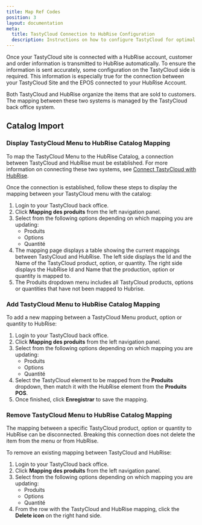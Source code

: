 ```yaml
---
title: Map Ref Codes
position: 3
layout: documentation
meta:
  title: TastyCloud Connection to HubRise Configuration
  description: Instructions on how to configure TastyCloud for optimal connection to HubRise and other platforms.
---
```


Once your TastyCloud site is connected with a HubRise account, customer and order information is transmitted to HubRise automatically.  To ensure the information is sent accurately, some configuration on the TastyCloud side is required.  This information is especially true for the connection between your TastyCloud Site and the EPOS connected to your HubRise Account.

Both TastyCloud and HubRise organize the items that are sold to customers.  The mapping between these two systems is managed by the TastyCloud back office system.

## Catalog Import

### Display TastyCloud Menu to HubRise Catalog Mapping

To map the TastyCloud Menu to the HubRise Catalog, a connection between TastyCloud and HubRise must be established.  For more information on connecting these two systems, see [Connect TastyCloud with HubRise](#).

Once the connection is established, follow these steps to display the mapping between your TastyCloud menu with the catalog:

1. Login to your TastyCloud back office.
1. Click **Mapping des produits** from the left navigation panel.
1. Select from the following options depending on which mapping you are updating:
    - Produits
    - Options
    - Quantité
1. The mapping page displays a table showing the current mappings between TastyCloud and HubRise.  The left side displays the Id and the Name of the TastyCloud product, option, or quantity.  The right side displays the HubRise Id and Name that the production, option or quantity is mapped to.
1. The Produits dropdown menu includes all TastyCloud products, options or quantities that have not been mapped to Hubrise. 

### Add TastyCloud Menu to HubRise Catalog Mapping

To add a new mapping between a TastyCloud Menu product, option or quantity to HubRise:

1. Login to your TastyCloud back office.
1. Click **Mapping des produits** from the left navigation panel.
1. Select from the following options depending on which mapping you are updating:
    - Produits
    - Options
    - Quantité
1. Select the TastyCloud element to be mapped from the **Produits** dropdown, then match it with the HubRise element from the **Produits POS**.
1. Once finished, click **Enregistrar** to save the mapping.

### Remove TastyCloud Menu to HubRise Catalog Mapping

The mapping between a specific TastyCloud product, option or quantity to HubRise can be disconnected.  Breaking this connection does not delete the item from the menu or from HubRise.

To remove an existing mapping between TastyCloud and HubRise:

1. Login to your TastyCloud back office.
1. Click **Mapping des produits** from the left navigation panel.
1. Select from the following options depending on which mapping you are updating:
    - Produits
    - Options
    - Quantité
1. From the row with the TastyCloud and HubRise mapping, click the **Delete icon** on the right hand side.



